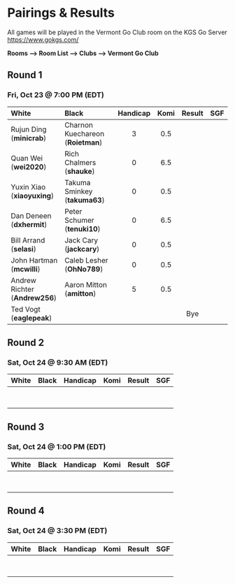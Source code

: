 # Pairings & Results

All games will be played in the Vermont Go Club room on the KGS Go Server https://www.gokgs.com/

__Rooms –> Room List –> Clubs –> Vermont Go Club__



## Round 1
### Fri, Oct 23 @	7:00 PM (EDT)

| White                      | Black                         | Handicap | Komi | Result | SGF |
|:-----                      |:-----                         |:--------:|:----:|:------:|:---:|
| Rujun Ding <br/>(**minicrab**)      | Charnon Kuechareon <br/>(**Roietman**) | 3        | 0.5  |        |     |
| Quan Wei <br/>(**wei2020**)         | Rich Chalmers <br/>(**shauke**)        | 0        | 6.5  |        |     |
| Yuxin Xiao <br/>(**xiaoyuxing**)    | Takuma Sminkey <br/>(**takuma63**)     | 0        | 0.5  |        |     |
| Dan Deneen	<br/>(**dxhermit**)     | Peter Schumer <br/>(**tenuki10**)      | 0        | 6.5  |        |     |
| Bill Arrand <br/>(**selasi**)       | Jack Cary <br/>(**jackcary**)          | 0        | 0.5  |        |     |
| John Hartman <br/>(**mcwilli**)     | Caleb Lesher <br/>(**OhNo789**)        | 0        | 0.5  |        |     |
| Andrew Richter <br/>(**Andrew256**) | Aaron Mitton <br/>(**amitton**)        | 5        | 0.5  |        |     |
| Ted Vogt <br/>(**eaglepeak**)       |                                        |          |      | Bye    |     |


## Round 2
### Sat, Oct 24	@ 9:30 AM (EDT)

| White | Black | Handicap | Komi | Result | SGF |
|:-----:|:-----:|:--------:|:----:|:------:|:---:|
|       |       |          |      |        |     |
|       |       |          |      |        |     |
|       |       |          |      |        |     |
|       |       |          |      |        |     |
|       |       |          |      |        |     |
|       |       |          |      |        |     |
|       |       |          |      |        |     |
|       |       |          |      |        |     |


## Round 3
### Sat, Oct 24	@ 1:00 PM (EDT)

| White | Black | Handicap | Komi | Result | SGF |
|:-----:|:-----:|:--------:|:----:|:------:|:---:|
|       |       |          |      |        |     |
|       |       |          |      |        |     |
|       |       |          |      |        |     |
|       |       |          |      |        |     |
|       |       |          |      |        |     |
|       |       |          |      |        |     |
|       |       |          |      |        |     |
|       |       |          |      |        |     |


## Round 4
### Sat, Oct 24	@ 3:30 PM (EDT)

| White | Black | Handicap | Komi | Result | SGF |
|:-----:|:-----:|:--------:|:----:|:------:|:---:|
|       |       |          |      |        |     |
|       |       |          |      |        |     |
|       |       |          |      |        |     |
|       |       |          |      |        |     |
|       |       |          |      |        |     |
|       |       |          |      |        |     |
|       |       |          |      |        |     |
|       |       |          |      |        |     |
